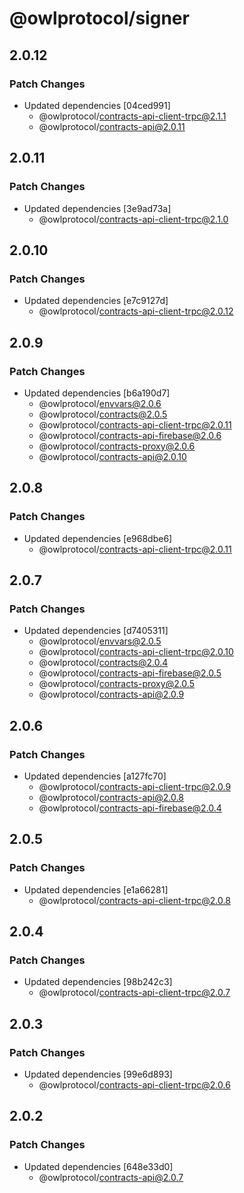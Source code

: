 # @owlprotocol/signer

## 2.0.12

### Patch Changes

- Updated dependencies [04ced991]
  - @owlprotocol/contracts-api-client-trpc@2.1.1
  - @owlprotocol/contracts-api@2.0.11

## 2.0.11

### Patch Changes

- Updated dependencies [3e9ad73a]
  - @owlprotocol/contracts-api-client-trpc@2.1.0

## 2.0.10

### Patch Changes

- Updated dependencies [e7c9127d]
  - @owlprotocol/contracts-api-client-trpc@2.0.12

## 2.0.9

### Patch Changes

- Updated dependencies [b6a190d7]
  - @owlprotocol/envvars@2.0.6
  - @owlprotocol/contracts@2.0.5
  - @owlprotocol/contracts-api-client-trpc@2.0.11
  - @owlprotocol/contracts-api-firebase@2.0.6
  - @owlprotocol/contracts-proxy@2.0.6
  - @owlprotocol/contracts-api@2.0.10

## 2.0.8

### Patch Changes

- Updated dependencies [e968dbe6]
  - @owlprotocol/contracts-api-client-trpc@2.0.11

## 2.0.7

### Patch Changes

- Updated dependencies [d7405311]
  - @owlprotocol/envvars@2.0.5
  - @owlprotocol/contracts-api-client-trpc@2.0.10
  - @owlprotocol/contracts@2.0.4
  - @owlprotocol/contracts-api-firebase@2.0.5
  - @owlprotocol/contracts-proxy@2.0.5
  - @owlprotocol/contracts-api@2.0.9

## 2.0.6

### Patch Changes

- Updated dependencies [a127fc70]
  - @owlprotocol/contracts-api-client-trpc@2.0.9
  - @owlprotocol/contracts-api@2.0.8
  - @owlprotocol/contracts-api-firebase@2.0.4

## 2.0.5

### Patch Changes

- Updated dependencies [e1a66281]
  - @owlprotocol/contracts-api-client-trpc@2.0.8

## 2.0.4

### Patch Changes

- Updated dependencies [98b242c3]
  - @owlprotocol/contracts-api-client-trpc@2.0.7

## 2.0.3

### Patch Changes

- Updated dependencies [99e6d893]
  - @owlprotocol/contracts-api-client-trpc@2.0.6

## 2.0.2

### Patch Changes

- Updated dependencies [648e33d0]
  - @owlprotocol/contracts-api@2.0.7
